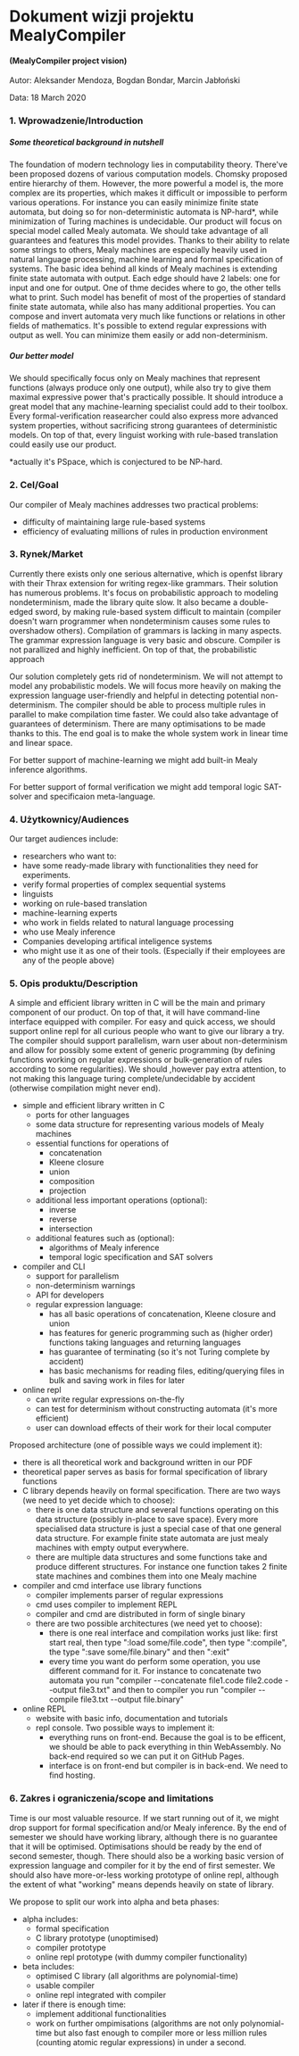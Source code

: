 
# Dokument wizji projektu MealyCompiler
#### (MealyCompiler project vision)


Autor: Aleksander Mendoza, Bogdan Bondar, Marcin Jabłoński

Data: 18 March 2020

### 1. Wprowadzenie/Introduction

##### Some theoretical background in nutshell
The foundation of modern technology lies in computability theory. There've been proposed dozens of various computation models. Chomsky proposed entire hierarchy of them. However, the more powerful a model is, the more complex are its properties, which makes it difficult or impossible to perform various operations. For instance you can easily minimize finite state automata, but doing so for non-deterministic automata is NP-hard*, while minimization of Turing machines is undecidable. Our product will focus on special model called Mealy automata. We should take advantage of all guarantees and features this model provides. Thanks to their ability to relate some strings to others, Mealy machines are especially heavily used in natural language processing, machine learning and formal specification of systems. The basic idea behind all kinds of Mealy machines is extending finite state automata with output. Each edge should have 2 labels: one for input and one for output. One of thme decides where to go, the other tells what to print. Such model has benefit of most of the properties of standard finite state automata, while also has many additional properties. You can compose and invert automata very much like functions or relations in other fields of mathematics. It's possible to extend regular expressions with output as well. You can minimize them easily or add non-determinism.

##### Our better model

We should specifically focus only on Mealy machines that represent functions (always produce only one output), while also try to give them maximal expressive power that's practically possible. It should introduce a great model that any machine-learning specialist could add to their toolbox. Every formal-verification reasearcher could also express more advanced system properties, without sacrificing strong guarantees of deterministic models. On top of that, every linguist working with rule-based translation could easily use our product.

*actually it's PSpace, which is conjectured to be NP-hard.

### 2. Cel/Goal

Our compiler of Mealy machines addresses two practical problems: 

- difficulty of maintaining large rule-based systems
- efficiency of evaluating millions of rules in production environment




### 3. Rynek/Market

Currently there exists only one serious alternative, which is openfst library with their Thrax extension for writing regex-like grammars. Their solution has numerous problems. It's focus on probabilistic approach to modeling nondeterminism, made the library quite slow. It also became a double-edged sword, by making rule-based system difficult to maintain (compiler doesn't warn programmer when nondeterminism causes some rules to overshadow others). Compilation of grammars is lacking in many aspects. The grammar expression language is very basic and obscure. Compiler is not parallized and highly inefficient. On top of that, the probabilistic approach

Our solution completely gets rid of nondeterminism. We will not attempt to model any probabilistic models. We will focus more heavily on making the expression language user-friendly and helpful in detecting potential non-determinism. The compiler should be able to process multiple rules in parallel to make compilation time faster. We could also take advantage of guarantees of determinism. There are many optimisations to be made thanks to this. The end goal is to make the whole system work in linear time and linear space.

For better support of machine-learning we might add built-in Mealy inference algorithms.

For better support of formal verification we might add temporal logic SAT-solver and specificaion meta-language.

### 4. Użytkownicy/Audiences

Our target audiences include:

- researchers who want to:
 - have some ready-made library with functionalities they need for experiments.
 - verify formal properties of complex sequential systems
- linguists 
 - working on rule-based translation
- machine-learning experts
 - who work in fields related to natural language processing
 - who use Mealy inference 
- Companies developing artifical inteligence systems
 - who might use it as one of their tools. (Especially if their employees are any of the people above) 





### 5. Opis produktu/Description

A simple and efficient library written in C will be the main and primary component of our product. On top of that, it will have command-line interface equipped with compiler. For easy and quick access, we should support online repl for all curious people who want to give our library a try. The compiler should support parallelism, warn user about non-determinism and allow for possibly some extent of generic programming (by defining functions working on regular expressions or bulk-generation of rules according to some regularities). We should ,however pay extra attention, to not making this language turing complete/undecidable by accident (otherwise compilation might never end).

* simple and efficient library written in C
  * ports for other languages
  * some data structure for representing various models of Mealy machines
  * essential functions for operations of
     * concatenation
     * Kleene closure
     * union
     * composition
     * projection
  * additional less important operations (optional):
     * inverse
     * reverse
     * intersection
  * additional features such as (optional):
     * algorithms of Mealy inference
     * temporal logic specification and SAT solvers
* compiler and CLI
  * support for parallelism
  * non-determinism warnings
  * API for developers
  * regular expression language:
     * has all basic operations of concatenation, Kleene closure and union
     * has features for generic programming such as (higher order) functions taking languages and returning languages
     * has guarantee of terminating (so it's not Turing complete by accident)
     * has basic mechanisms for reading files, editing/querying files in bulk and saving work in files for later
* online repl
  * can write regular expressions on-the-fly
  * can test for determinism without constructing automata (it's more efficient)
  * user can download effects of their work for their local computer

Proposed architecture (one of possible ways we could implement it):

- there is all theoretical work and background written in our PDF
- theoretical paper serves as basis for formal specification of library functions
- C library depends heavily on formal specification. There are two ways (we need to yet decide which to choose):
  - there is one data structure and several functions operating on this data structure (possibly in-place to save space). Every more specialised data structure is just a special case of that one general data structure. For example finite state automata are just mealy machines with empty output everywhere.
  -  there are multiple data structures and some functions take and produce different structures. For instance one function takes 2 finite state machines and combines them into one Mealy machine
- compiler and cmd interface use library functions
  - compiler implements parser of regular expressions
  - cmd uses compiler to implement REPL
  - compiler and cmd are distributed in form of single binary 
  - there are two possible architectures (we need yet to choose):
     - there is one real interface and compilation works just like: first start real, then type ":load some/file.code", then type ":compile", the type ":save some/file.binary" and then ":exit"
     - every time you want do perform some operation, you use different command for it. For instance to concatenate two automata you run "compiler --concatenate file1.code file2.code --output file3.txt" and then to compiler you run "compiler --compile file3.txt --output file.binary"
- online REPL 
  - website with basic info, documentation and tutorials
  - repl console. Two possible ways to implement it:
     - everything runs on front-end. Because the goal is to be efficent, we should be able to pack everything in thin WebAssembly. No back-end required so we can put it on GitHub Pages.
     - interface is on front-end but compiler is in back-end. We need to find hosting.



### 6. Zakres i ograniczenia/scope and limitations

Time is our most valuable resource. If we start running out of it, we might drop support for formal specification and/or Mealy inference. By the end of semester we should have working library, although there is no guarantee that it will be optimised. Optimisations should be ready by the end of second semester, 
though. There should also be a working basic version of expression language and compiler for it by the end of first semester. We should also have more-or-less working prototype of online repl, although the extent of what "working" means depends heavily on state of library.  

We propose to split our work into alpha and beta phases:

- alpha includes:
  - formal specification
  - C library prototype (unoptimised)
  - compiler prototype
  - online repl prototype (with dummy compiler functionality)
- beta includes:
  - optimised C library (all algorithms are polynomial-time)
  - usable compiler
  - online repl integrated with compiler
- later if there is enough time:
  - implement additional functionalities
  - work on further ompimisations (algorithms are not only polynomial-time but also fast enough to compiler more or less million rules (counting atomic regular expressions) in under a second.
